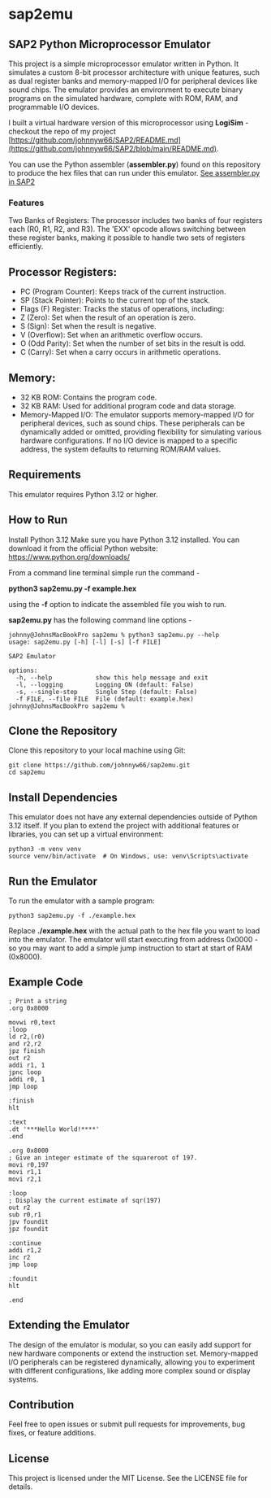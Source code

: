 # sap2emu

## SAP2 Python Microprocessor Emulator

This project is a simple microprocessor emulator written in Python. It simulates a custom 8-bit processor architecture with unique features, such as dual register banks and memory-mapped I/O for peripheral devices like sound chips. The emulator provides an environment to execute binary programs on the simulated hardware, complete with ROM, RAM, and programmable I/O devices.

I built a virtual hardware version of this microprocessor using **LogiSim** - checkout the repo of my project [https://github.com/johnnyw66/SAP2/README.md](https://github.com/johnnyw66/SAP2/blob/main/README.md).

You can use the Python assembler (**assembler.py**) found on this repository to produce the hex files that can run under this emulator.
[See assembler.py in SAP2](https://github.com/johnnyw66/SAP2/blob/main/assembler.py)


### Features
Two Banks of Registers: The processor includes two banks of four registers each (R0, R1, R2, and R3). The 'EXX' opcode allows switching between these register banks, making it possible to handle two sets of registers efficiently.

## Processor Registers:

+ PC (Program Counter): Keeps track of the current instruction.
+ SP (Stack Pointer): Points to the current top of the stack.
+ Flags (F) Register: Tracks the status of operations, including:
+ Z (Zero): Set when the result of an operation is zero.
+ S (Sign): Set when the result is negative.
+ V (Overflow): Set when an arithmetic overflow occurs.
+ O (Odd Parity): Set when the number of set bits in the result is odd.
+ C (Carry): Set when a carry occurs in arithmetic operations.

## Memory:

+ 32 KB ROM: Contains the program code.
+ 32 KB RAM: Used for additional program code and data storage.
+ Memory-Mapped I/O: The emulator supports memory-mapped I/O for peripheral devices, such as sound chips. These peripherals can be dynamically added or omitted, providing flexibility for simulating various hardware configurations. If no I/O device is mapped to a specific address, the system defaults to returning ROM/RAM values.

## Requirements
This emulator requires Python 3.12 or higher.

## How to Run

Install Python 3.12
Make sure you have Python 3.12 installed. You can download it from the official Python website:
https://www.python.org/downloads/

From a command line terminal simple run the command -

**python3 sap2emu.py -f example.hex**

using the **-f** option to indicate the assembled file you wish to run.

**sap2emu.py** has the following command line options -

```
johnny@JohnsMacBookPro sap2emu % python3 sap2emu.py --help
usage: sap2emu.py [-h] [-l] [-s] [-f FILE]

SAP2 Emulator

options:
  -h, --help            show this help message and exit
  -l, --logging         Logging ON (default: False)
  -s, --single-step     Single Step (default: False)
  -f FILE, --file FILE  File (default: example.hex)
johnny@JohnsMacBookPro sap2emu % 
```

## Clone the Repository
Clone this repository to your local machine using Git:

```
git clone https://github.com/johnnyw66/sap2emu.git
cd sap2emu

```
## Install Dependencies
This emulator does not have any external dependencies outside of Python 3.12 itself. If you plan to extend the project with additional features or libraries, you can set up a virtual environment:

```
python3 -m venv venv
source venv/bin/activate  # On Windows, use: venv\Scripts\activate
```

## Run the Emulator
To run the emulator with a sample program:

```
python3 sap2emu.py -f ./example.hex
```

Replace **./example.hex** with the actual path to the hex file you want to load into the emulator. The emulator will start executing from address 0x0000 - so you may want to add a simple jump instruction to start at start of RAM (0x8000).
## Example Code

```
; Print a string
.org 0x8000

movwi r0,text
:loop
ld r2,(r0)
and r2,r2
jpz finish
out r2
addi r1, 1
jpnc loop
addi r0, 1
jmp loop

:finish
hlt

:text
.dt '***Hello World!****'
.end

```

```
.org 0x8000
; Give an integer estimate of the squareroot of 197.
movi r0,197
movi r1,1
movi r2,1

:loop
; Display the current estimate of sqr(197)
out r2
sub r0,r1
jpv foundit
jpz foundit

:continue
addi r1,2
inc r2
jmp loop

:foundit
hlt

.end
```


## Extending the Emulator
The design of the emulator is modular, so you can easily add support for new hardware components or extend the instruction set. Memory-mapped I/O peripherals can be registered dynamically, allowing you to experiment with different configurations, like adding more complex sound or display systems.

## Contribution
Feel free to open issues or submit pull requests for improvements, bug fixes, or feature additions.

## License
This project is licensed under the MIT License. See the LICENSE file for details.

